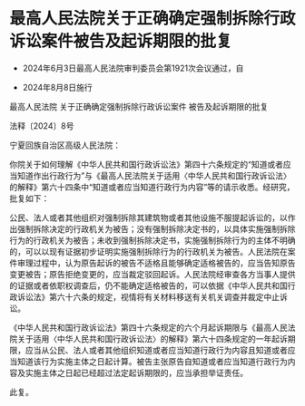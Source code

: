 # 最高人民法院关于正确确定强制拆除行政诉讼案件被告及起诉期限的批复

- 2024年6月3日最高人民法院审判委员会第1921次会议通过，自

- 2024年8月8日施行

<!-- INFO END -->

最高人民法院 关于正确确定强制拆除行政诉讼案件 被告及起诉期限的批复

法释〔2024〕8号

宁夏回族自治区高级人民法院：

你院关于如何理解《中华人民共和国行政诉讼法》第四十六条规定的“知道或者应当知道作出行政行为”与《最高人民法院关于适用〈中华人民共和国行政诉讼法〉的解释》第六十四条中“知道或者应当知道行政行为内容”等的请示收悉。经研究，批复如下：

公民、法人或者其他组织对强制拆除其建筑物或者其他设施不服提起诉讼的，以作出强制拆除决定的行政机关为被告；没有强制拆除决定书的，以具体实施强制拆除行为的行政机关为被告；未收到强制拆除决定书，实施强制拆除行为的主体不明确的，可以以现有证据初步证明实施强制拆除行为的行政机关为被告。人民法院在案件审理过程中，认为原告起诉的被告不适格且能够确定适格被告的，应当告知原告变更被告；原告拒绝变更的，应当裁定驳回起诉。人民法院经审查各方当事人提供的证据或者依职权调查后，仍不能确定适格被告的，可以依据《中华人民共和国行政诉讼法》第六十六条的规定，视情将有关材料移送有关机关调查并裁定中止诉讼。

《中华人民共和国行政诉讼法》第四十六条规定的六个月起诉期限与《最高人民法院关于适用〈中华人民共和国行政诉讼法〉的解释》第六十四条规定的一年起诉期限，应当从公民、法人或者其他组织知道或者应当知道行政行为内容且知道或者应当知道该行为实施主体之日起计算。被告主张原告自知道或者应当知道行政行为内容及实施主体之日起已经超过法定起诉期限的，应当承担举证责任。

此复。
